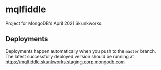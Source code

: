 # mqlfiddle

Project for MongoDB's April 2021 Skunkworks.

## Deployments

Deployments happen automatically when you push to the `master` branch.
The latest successfully deployed version should be running at https://mqlfiddle.skunkworks.staging.corp.mongodb.com
